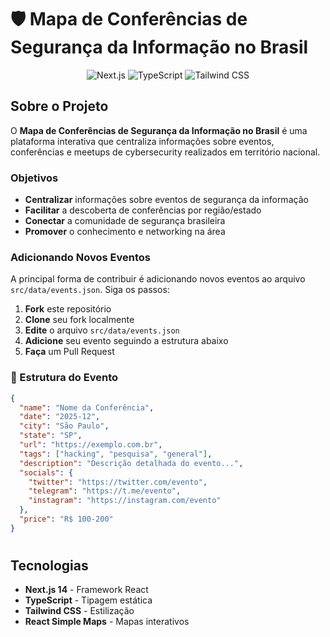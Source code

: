 # 🛡️ Mapa de Conferências de Segurança da Informação no Brasil

<div align="center">
  <img src="https://img.shields.io/badge/Next.js-000000?style=for-the-badge&logo=nextdotjs&logoColor=white" alt="Next.js" />
  <img src="https://img.shields.io/badge/TypeScript-007ACC?style=for-the-badge&logo=typescript&logoColor=white" alt="TypeScript" />
  <img src="https://img.shields.io/badge/Tailwind_CSS-38B2AC?style=for-the-badge&logo=tailwind-css&logoColor=white" alt="Tailwind CSS" />
</div>

##  Sobre o Projeto

O **Mapa de Conferências de Segurança da Informação no Brasil** é uma plataforma interativa que centraliza informações sobre eventos, conferências e meetups de cybersecurity realizados em território nacional.

### Objetivos

- **Centralizar** informações sobre eventos de segurança da informação
- **Facilitar** a descoberta de conferências por região/estado
- **Conectar** a comunidade de segurança brasileira
- **Promover** o conhecimento e networking na área

### Adicionando Novos Eventos

A principal forma de contribuir é adicionando novos eventos ao arquivo `src/data/events.json`. Siga os passos:

1. **Fork** este repositório
2. **Clone** seu fork localmente
3. **Edite** o arquivo `src/data/events.json`
4. **Adicione** seu evento seguindo a estrutura abaixo
5. **Faça** um Pull Request

### 📝 Estrutura do Evento

```json
{
  "name": "Nome da Conferência",
  "date": "2025-12",
  "city": "São Paulo",
  "state": "SP",
  "url": "https://exemplo.com.br",
  "tags": ["hacking", "pesquisa", "general"],
  "description": "Descrição detalhada do evento...",
  "socials": {
    "twitter": "https://twitter.com/evento",
    "telegram": "https://t.me/evento",
    "instagram": "https://instagram.com/evento"
  },
  "price": "R$ 100-200"
}
```

#
## Tecnologias

- **Next.js 14** - Framework React
- **TypeScript** - Tipagem estática
- **Tailwind CSS** - Estilização
- **React Simple Maps** - Mapas interativos
